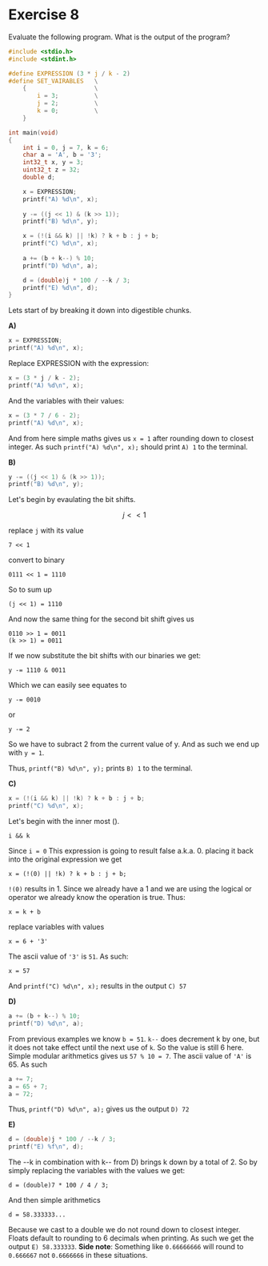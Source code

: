 # Exercise 8

Evaluate the following program. What is the output of the program?

```c
#include <stdio.h>
#include <stdint.h>

#define EXPRESSION (3 * j / k - 2)
#define SET_VAIRABLES   \
    {                   \
        i = 3;          \
        j = 2;          \
        k = 0;          \
    }

int main(void)
{
    int i = 0, j = 7, k = 6;
    char a = 'A', b = '3';
    int32_t x, y = 3;
    uint32_t z = 32;
    double d;

    x = EXPRESSION;
    printf("A) %d\n", x);
    
    y -= ((j << 1) & (k >> 1));
    printf("B) %d\n", y);

    x = (!(i && k) || !k) ? k + b : j + b;
    printf("C) %d\n", x);
    
    a += (b + k--) % 10;
    printf("D) %d\n", a);

    d = (double)j * 100 / --k / 3;
    printf("E) %d\n", d);
}
```

Lets start of by breaking it down into digestible chunks.

**A)**

```c
x = EXPRESSION;
printf("A) %d\n", x);
```

Replace EXPRESSION with the expression:

```c
x = (3 * j / k - 2);
printf("A) %d\n", x);
```

And the variables with their values:


```c
x = (3 * 7 / 6 - 2);
printf("A) %d\n", x);
```

And from here simple maths gives us `x = 1`
after rounding down to closest integer.
As such `printf("A) %d\n", x);` should print `A) 1`
to the terminal.

**B)**

```c
y -= ((j << 1) & (k >> 1));
printf("B) %d\n", y);
```

Let's begin by evaulating the bit shifts.
```math
j << 1
```
replace `j` with its value
```
7 << 1
```
convert to binary
```
0111 << 1 = 1110
```
So to sum up 
```
(j << 1) = 1110
```

And now the same thing for the second bit shift gives us

```
0110 >> 1 = 0011
(k >> 1) = 0011
```

If we now substitute the bit shifts with our binaries we get:
```
y -= 1110 & 0011
```
Which we can easily see equates to 
```
y -= 0010
```
or 
```
y -= 2
```
So we have to subract 2 from the current value of y. And as such we end up with
`y = 1`.

Thus, `printf("B) %d\n", y);` prints `B) 1` to the terminal.

**C)**

```c
x = (!(i && k) || !k) ? k + b : j + b;
printf("C) %d\n", x);
```

Let's begin with the inner most ().

```
i && k
```

Since `i = 0` This expression is going to result false a.k.a. 0.
placing it back into the original expression we get 
```
x = (!(0) || !k) ? k + b : j + b;
```

`!(0)` results in 1. Since we already have a 1 and we are using the logical or operator 
we already know the operation is true. Thus: 
```
x = k + b
```

replace variables with values 

```
x = 6 + '3'
```

The ascii value of `'3'` is `51`. As such:
```
x = 57
```

And `printf("C) %d\n", x);` results in the output `C) 57`

**D)**

```c
a += (b + k--) % 10;
printf("D) %d\n", a);
```

From previous examples we know `b = 51`. `k--` does decrement k by one, but it does not take effect until the next use of `k`. So the value is still 6 here. Simple modular arithmetics gives us `57 % 10 = 7`.
The ascii value of `'A'` is 65. As such 
```c
a += 7;
a = 65 + 7;
a = 72;
```

Thus, `printf("D) %d\n", a);` gives us the output `D) 72`

**E)**
```c
d = (double)j * 100 / --k / 3;
printf("E) %f\n", d);
```

The --k in combination with k-- from D) brings k down by a total of 2.
So by simply replacing the variables with the values we get: 
```
d = (double)7 * 100 / 4 / 3;
```

And then simple arithmetics 

```
d = 58.333333...
```

Because we cast to a double we do not round down to closest integer.
Floats default to rounding to 6 decimals when printing.
As such we get the output `E) 58.333333`. **Side note**: Something like `0.66666666` will round to 
`0.666667` not `0.6666666` in these situations.


